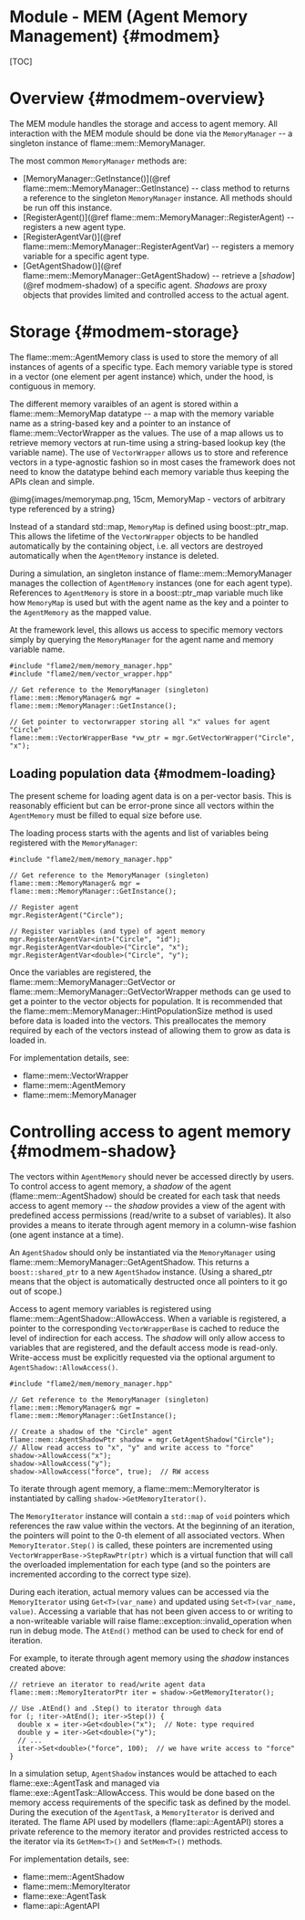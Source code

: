 Module - MEM (Agent Memory Management) {#modmem}
==================================

[TOC]

Overview {#modmem-overview}
=========

The MEM module handles the storage and access to agent memory. All interaction with
the MEM module should be done via the `MemoryManager` -- a singleton instance of
flame::mem::MemoryManager.

The most common `MemoryManager` methods are:

 * [MemoryManager::GetInstance()](@ref flame::mem::MemoryManager::GetInstance) -- 
   class method to returns a reference to the singleton
   `MemoryManager` instance. All methods should be run off this instance. 
 * [RegisterAgent()](@ref flame::mem::MemoryManager::RegisterAgent) -- 
    registers a new agent type.
 * [RegisterAgentVar()](@ref flame::mem::MemoryManager::RegisterAgentVar) -- 
    registers a memory variable for a specific agent type.
 * [GetAgentShadow()](@ref flame::mem::MemoryManager::GetAgentShadow) -- 
    retrieve a [*shadow*](@ref modmem-shadow) of a specific agent. *Shadows* are proxy
    objects that provides limited and controlled access to the actual agent. 

Storage {#modmem-storage}
============

The flame::mem::AgentMemory class is used to store the memory of all
instances of agents of a specific type. Each memory variable type is stored in a
vector (one element per agent instance) which, under the hood, is contiguous in memory.

The different memory varaibles of an agent is stored within a
flame::mem::MemoryMap datatype -- a map with the memory variable name as a string-based 
key and a pointer to an instance of flame::mem::VectorWrapper as the values. 
The use of a map allows us to retrieve memory vectors at run-time using a string-based 
lookup key (the variable name).
The use of `VectorWrapper` allows us to store and reference vectors in a 
type-agnostic fashion so in most cases the framework does not need to know the datatype
behind each memory variable thus keeping the APIs clean and simple.


@img{images/memorymap.png, 15cm, MemoryMap - vectors of arbitrary type referenced by a string}

Instead of a standard std::map, `MemoryMap` is defined using boost::ptr_map. 
This allows the lifetime of the `VectorWrapper` objects to be handled automatically by
the containing object, i.e. all vectors are destroyed automatically when the 
`AgentMemory` instance is deleted.

During a simulation, an singleton instance of flame::mem::MemoryManager manages the 
collection of `AgentMemory` instances (one for each agent type). 
References to `AgentMemory` is store in a boost::ptr_map variable much like how 
`MemoryMap` is used but with the agent name as the key and a pointer to the `AgentMemory` 
as the mapped value.

At the framework level, this allows us access to specific memory vectors simply
by querying the `MemoryManager` for the agent name and memory variable name.

    #include "flame2/mem/memory_manager.hpp"
    #include "flame2/mem/vector_wrapper.hpp"

    // Get reference to the MemoryManager (singleton)
    flame::mem::MemoryManager& mgr = flame::mem::MemoryManager::GetInstance();

    // Get pointer to vectorwrapper storing all "x" values for agent "Circle"
    flame::mem::VectorWrapperBase *vw_ptr = mgr.GetVectorWrapper("Circle", "x");


Loading population data {#modmem-loading}
-----------------------

The present scheme for loading agent data is on a per-vector basis. This is reasonably 
efficient but can be error-prone since all vectors within the `AgentMemory` must be
filled to equal size before use.

The loading process starts with the agents and list of variables being registered with
the `MemoryManager`:

    #include "flame2/mem/memory_manager.hpp"

    // Get reference to the MemoryManager (singleton)
    flame::mem::MemoryManager& mgr = flame::mem::MemoryManager::GetInstance();

    // Register agent
    mgr.RegisterAgent("Circle");

    // Register variables (and type) of agent memory
    mgr.RegisterAgentVar<int>("Circle", "id");
    mgr.RegisterAgentVar<double>("Circle", "x");
    mgr.RegisterAgentVar<double>("Circle", "y");
    
Once the variables are registered, the flame::mem::MemoryManager::GetVector or 
flame::mem::MemoryManager::GetVectorWrapper methods can ge used to get a pointer to 
the vector objects for population. It is recommended that the
flame::mem::MemoryManager::HintPopulationSize method is used before data is loaded into
the vectors. This preallocates the memory required by each of the vectors instead of 
allowing them to grow as data is loaded in.

For implementation details, see:
 * flame::mem::VectorWrapper
 * flame::mem::AgentMemory
 * flame::mem::MemoryManager
 
 
Controlling access to agent memory {#modmem-shadow}
===================================

The vectors within `AgentMemory` should never be accessed directly by users. To control
access to agent memory, a *shadow* of the agent (flame::mem::AgentShadow) should be
created for each task that needs access to agent memory -- the *shadow* provides a view 
of the agent with predefined access permissions (read/write to a subset of variables). 
It also provides a means to iterate through agent memory in a column-wise fashion 
(one agent instance at a time).

An `AgentShadow` should only be instantiated via the `MemoryManager` using
flame::mem::MemoryManager::GetAgentShadow. This returns a `boost::shared_ptr` to a new 
`AgentShadow` instance. (Using a shared_ptr means that the object is automatically 
destructed once all pointers to it go out of scope.)

Access to agent memory variables is registered using flame::mem::AgentShadow::AllowAccess.
When a variable is registered, a pointer to the corresponding `VectorWrapperBase` is 
cached to reduce the level of indirection for each access. The *shadow* will only allow
access to variables that are registered, and the default access mode is read-only.
Write-access must be explicitly requested via the optional argument 
to `AgentShadow::AllowAccess()`.

    #include "flame2/mem/memory_manager.hpp"

    // Get reference to the MemoryManager (singleton)
    flame::mem::MemoryManager& mgr = flame::mem::MemoryManager::GetInstance();
    
    // Create a shadow of the "Circle" agent
    flame::mem::AgentShadowPtr shadow = mgr.GetAgentShadow("Circle");
    // Allow read access to "x", "y" and write access to "force"
    shadow->AllowAccess("x");
    shadow->AllowAccess("y");
    shadow->AllowAccess("force", true);  // RW access

To iterate through agent memory, a flame::mem::MemoryIterator is instantiated by calling
`shadow->GetMemoryIterator()`. 

The `MemoryIterator` instance will contain a 
`std::map` of `void` pointers which references the raw value within the vectors.
At the beginning of an iteration, the pointers will point to the 0-th element of all 
associated vectors. When `MemoryIterator.Step()` is called, these pointers are 
incremented using `VectorWrapperBase->StepRawPtr(ptr)` which is a virtual function 
that will call the overloaded implementation for each type (and so the pointers are 
incremented according to the correct type size).

During each iteration, actual memory values can be accessed via the `MemoryIterator`
using `Get<T>(var_name)` and updated using `Set<T>(var_name, value)`. 
Accessing a variable that has not been given access to or writing to a non-writeable 
variable will raise flame::exception::invalid_operation when run in debug mode. 
The `AtEnd()` method can be used to check for end of iteration. 

For example, to iterate through agent memory using the *shadow* instances created above:

    // retrieve an iterator to read/write agent data
    flame::mem::MemoryIteratorPtr iter = shadow->GetMemoryIterator();

    // Use .AtEnd() and .Step() to iterator through data
    for (; !iter->AtEnd(); iter->Step()) {
      double x = iter->Get<double>("x");  // Note: type required
      double y = iter->Get<double>("y");
      // ... 
      iter->Set<double>("force", 100);  // we have write access to "force"
    }

In a simulation setup, `AgentShadow` instances would be attached to each 
flame::exe::AgentTask and managed via flame::exe::AgentTask::AllowAccess. This would be
done based on the memory access requirements of the specific task as defined by the model.
During the execution of the `AgentTask`, a `MemoryIterator` is derived and iterated. The 
flame API used by modellers (flame::api::AgentAPI) stores a private reference to the
memory iterator and provides restricted access to the iterator via its `GetMem<T>()` and 
`SetMem<T>()` methods.

For implementation details, see:
 * flame::mem::AgentShadow
 * flame::mem::MemoryIterator
 * flame::exe::AgentTask
 * flame::api::AgentAPI
 